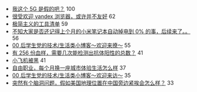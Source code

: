 - [我这个 5G 是假的吧？](https://www.v2ex.com/t/659535) 100
- [很受欢迎 yandex 浏览器，或许并不友好](https://www.v2ex.com/t/659636) 62
- [极简主义的工具清单](https://www.v2ex.com/t/659575) 59
- [不知大家是否还记得上个月的小米笔记本自动掉电到 0% 的事，后续来了。。](https://www.v2ex.com/t/659618) 56
- [00 后学生党的技术/生活类小博客～欢迎来撩～](https://www.v2ex.com/t/659578) 55
- [有 256 份血样，需要几次能检测出抗体阳性的总数？](https://www.v2ex.com/t/659522) 41
- [小飞机被黑](https://www.v2ex.com/t/659606) 41
- [自由职业，每个月换一座城市体验生活怎么样](https://www.v2ex.com/t/659517) 37
- [00 后学生党的技术/生活类小博客～欢迎来访～](https://www.v2ex.com/t/659570) 35
- [突然有个脑洞问题，假如美国地理位置在中国旁边紧挨会怎么样？](https://www.v2ex.com/t/659688) 33